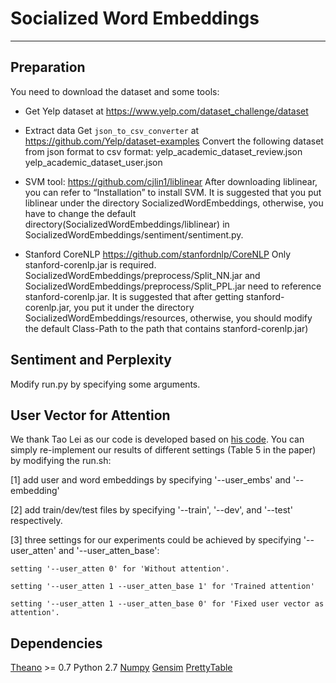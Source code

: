 # Socialized Word Embeddings
---------------
## Preparation
You need to download the dataset and some tools:
* Get Yelp dataset at 
https://www.yelp.com/dataset_challenge/dataset

* Extract data
Get `json_to_csv_converter` at https://github.com/Yelp/dataset-examples
Convert the following dataset from json format to csv format:
yelp_academic_dataset_review.json
yelp_academic_dataset_user.json

* SVM tool:
https://github.com/cjlin1/liblinear
After downloading liblinear, you can refer to “Installation” to install SVM.
It is suggested that you put liblinear under the directory SocializedWordEmbeddings, otherwise, you have to change the default directory(SocializedWordEmbeddings/liblinear) in SocializedWordEmbeddings/sentiment/sentiment.py.

* Stanford CoreNLP 
https://github.com/stanfordnlp/CoreNLP
Only stanford-corenlp.jar is required. SocializedWordEmbeddings/preprocess/Split_NN.jar and SocializedWordEmbeddings/preprocess/Split_PPL.jar need to reference stanford-corenlp.jar. 
It is suggested that after getting stanford-corenlp.jar, you put it under the directory SocializedWordEmbeddings/resources, otherwise, you should modify the default Class-Path to the path that contains stanford-corenlp.jar)

## Sentiment and Perplexity

Modify run.py by specifying some arguments.

## User Vector for Attention

We thank Tao Lei as our code is developed based on [his code](https://github.com/taolei87/rcnn/tree/master/code).
You can simply re-implement our results of different settings (Table 5 in the paper) by modifying the run.sh: 

[1] add user and word embeddings by specifying '--user_embs' and '--embedding'

[2] add train/dev/test files by specifying '--train', '--dev', and '--test' respectively.

[3] three settings for our experiments could be achieved by specifying '--user_atten' and '--user_atten_base':

    setting '--user_atten 0' for 'Without attention'.
    
    setting '--user_atten 1 --user_atten_base 1' for 'Trained attention'
    
    setting '--user_atten 1 --user_atten_base 0' for 'Fixed user vector as attention'.

## Dependencies

[Theano](http://deeplearning.net/software/theano/) >= 0.7 
Python 2.7 
[Numpy](http://www.numpy.org) 
[Gensim](https://radimrehurek.com/gensim/install.html)
[PrettyTable](https://pypi.python.org/pypi/PrettyTable)
